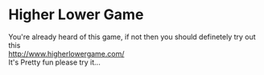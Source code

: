 # Higher Lower Game
You're already heard of this game, if not then you should definetely try out this<br />
http://www.higherlowergame.com/
<br />
It's Pretty fun please try it...
